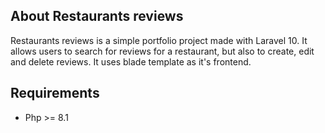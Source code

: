 
## About Restaurants reviews

Restaurants reviews is a simple portfolio project made with Laravel 10. It allows users to search for reviews for a restaurant, but also to create, edit and delete reviews. It uses blade template as it's frontend.

## Requirements

- Php >= 8.1